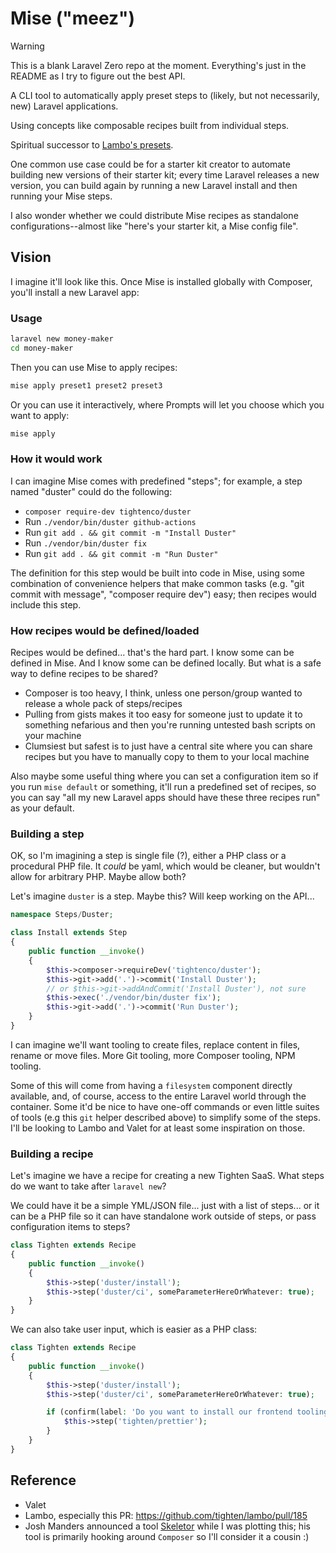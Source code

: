 # Mise ("meez")

> [!WARNING]  
> This is a blank Laravel Zero repo at the moment. Everything's just in the README as I try to figure out the best API.

A CLI tool to automatically apply preset steps to (likely, but not necessarily, new) Laravel applications.

Using concepts like composable recipes built from individual steps.

Spiritual successor to [Lambo's presets](https://github.com/tighten/lambo/pull/185).

One common use case could be for a starter kit creator to automate building new versions of their starter kit; every time Laravel releases a new version, you can build again by running a new Laravel install and then running your Mise steps.

I also wonder whether we could distribute Mise recipes as standalone configurations--almost like "here's your starter kit, a Mise config file".

## Vision

I imagine it'll look like this. Once Mise is installed globally with Composer, you'll install a new Laravel app:

### Usage

```bash
laravel new money-maker
cd money-maker
```

Then you can use Mise to apply recipes:

```bash
mise apply preset1 preset2 preset3
```

Or you can use it interactively, where Prompts will let you choose which you want to apply:

```bash
mise apply
```

### How it would work

I can imagine Mise comes with predefined "steps"; for example, a step named "duster" could do the following:

- `composer require-dev tightenco/duster`
- Run `./vendor/bin/duster github-actions`
- Run `git add . && git commit -m "Install Duster"`
- Run `./vendor/bin/duster fix`
- Run `git add . && git commit -m "Run Duster"`

The definition for this step would be built into code in Mise, using some combination of convenience helpers that make common tasks (e.g. "git commit with message", "composer require dev") easy; then recipes would include this step.

### How recipes would be defined/loaded

Recipes would be defined... that's the hard part. I know some can be defined in Mise. And I know some can be defined locally. But what is a safe way to define recipes to be shared?

- Composer is too heavy, I think, unless one person/group wanted to release a whole pack of steps/recipes
- Pulling from gists makes it too easy for someone just to update it to something nefarious and then you're running untested bash scripts on your machine
- Clumsiest but safest is to just have a central site where you can share recipes but you have to manually copy to them to your local machine

Also maybe some useful thing where you can set a configuration item so if you run `mise default` or something, it'll run a predefined set of recipes, so you can say "all my new Laravel apps should have these three recipes run" as your default.

### Building a step

OK, so I'm imagining a step is single file (?), either a PHP class or a procedural PHP file. It *could* be yaml, which would be cleaner, but wouldn't allow for arbitrary PHP. Maybe allow both?

Let's imagine `duster` is a step. Maybe this? Will keep working on the API...

```php
namespace Steps/Duster;

class Install extends Step
{
    public function __invoke()
    {
        $this->composer->requireDev('tightenco/duster');
        $this->git->add('.')->commit('Install Duster');
        // or $this->git->addAndCommit('Install Duster'), not sure
        $this->exec('./vendor/bin/duster fix');
        $this->git->add('.')->commit('Run Duster');
    }
}
```

I can imagine we'll want tooling to create files, replace content in files, rename or move files. More Git tooling, more Composer tooling, NPM tooling.

Some of this will come from having a `filesystem` component directly available, and, of course, access to the entire Laravel world through the container. Some it'd be nice to have one-off commands or even little suites of tools (e.g this `git` helper described above) to simplify some of the steps. I'll be looking to Lambo and Valet for at least some inspiration on those.

### Building a recipe

Let's imagine we have a recipe for creating a new Tighten SaaS. What steps do we want to take after `laravel new`?

We could have it be a simple YML/JSON file... just with a list of steps... or it can be a PHP file so it can have standalone work outside of steps, or pass configuration items to steps?

```php
class Tighten extends Recipe
{
    public function __invoke()
    {
        $this->step('duster/install');
        $this->step('duster/ci', someParameterHereOrWhatever: true);
    }
}
```

We can also take user input, which is easier as a PHP class:

```php
class Tighten extends Recipe
{
    public function __invoke()
    {
        $this->step('duster/install');
        $this->step('duster/ci', someParameterHereOrWhatever: true);

        if (confirm(label: 'Do you want to install our frontend tooling?')) {
            $this->step('tighten/prettier');
        }
    }
}
```

## Reference

- Valet
- Lambo, especially this PR: https://github.com/tighten/lambo/pull/185
- Josh Manders announced a tool [Skeletor](https://github.com/aniftyco/skeletor) while I was plotting this; his tool is primarily hooking around `Composer` so I'll consider it a cousin :)
